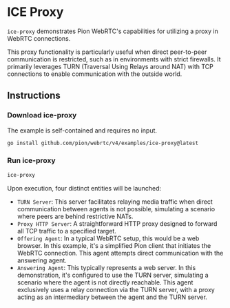 # ICE Proxy
`ice-proxy` demonstrates Pion WebRTC's capabilities for utilizing a proxy in WebRTC connections.

This proxy functionality is particularly useful when direct peer-to-peer communication is restricted, such as in environments with strict firewalls. It primarily leverages TURN (Traversal Using Relays around NAT) with TCP connections to enable communication with the outside world.

## Instructions

### Download ice-proxy
The example is self-contained and requires no input.

```bash
go install github.com/pion/webrtc/v4/examples/ice-proxy@latest
```

### Run ice-proxy
```bash
ice-proxy
```

Upon execution, four distinct entities will be launched:
* `TURN Server`: This server facilitates relaying media traffic when direct communication between agents is not possible, simulating a scenario where peers are behind restrictive NATs.
* `Proxy HTTP Server`: A straightforward HTTP proxy designed to forward all TCP traffic to a specified target.
* `Offering Agent`: In a typical WebRTC setup, this would be a web browser. In this example, it's a simplified Pion client that initiates the WebRTC connection. This agent attempts direct communication with the answering agent.
* `Answering Agent`: This typically represents a web server. In this demonstration, it's configured to use the TURN server, simulating a scenario where the agent is not directly reachable. This agent exclusively uses a relay connection via the TURN server, with a proxy acting as an intermediary between the agent and the TURN server.


